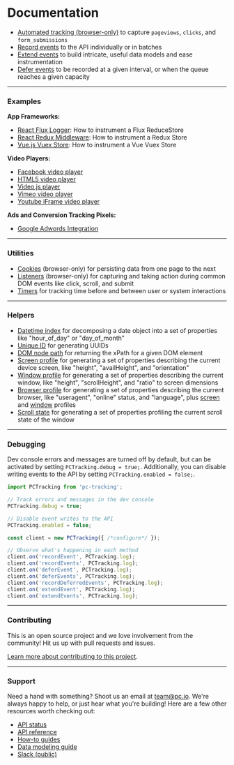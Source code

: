 # Documentation

* [Automated tracking (browser-only)](./auto-tracking.md) to capture `pageviews`, `clicks`, and `form_submissions`
* [Record events](./record-events.md) to the API individually or in batches
* [Extend events](./extend-events.md) to build intricate, useful data models and ease instrumentation
* [Defer events](./defer-events.md) to be recorded at a given interval, or when the queue reaches a given capacity

---

### Examples

**App Frameworks:**

* [React Flux Logger](./examples/react-flux): How to instrument a Flux ReduceStore
* [React Redux Middleware](./examples/react-redux-middleware): How to instrument a Redux Store
* [Vue.js Vuex Store](./examples/vue-vuex): How to instrument a Vue Vuex Store

**Video Players:**

* [Facebook video player](./examples/video/facebook-video)
* [HTML5 video player](./examples/video/html5)
* [Video.js player](./examples/video/video-js)
* [Vimeo video player](./examples/video/vimeo)
* [Youtube iFrame video player](./examples/video/youtube)

**Ads and Conversion Tracking Pixels:**

* [Google Adwords Integration](./examples/adwords)

---

### Utilities

* [Cookies](./cookies.md) (browser-only) for persisting data from one page to the next
* [Listeners](./listeners.md) (browser-only) for capturing and taking action during common DOM events like click, scroll, and submit
* [Timers](./timers.md) for tracking time before and between user or system interactions

---

### Helpers

* [Datetime index](./helpers.md#datetime-index) for decomposing a date object into a set of properties like "hour_of_day" or "day_of_month"
* [Unique ID](./helpers.md#unique-id) for generating UUIDs
* [DOM node path](./helpers.md#dom-node-path) for returning the xPath for a given DOM element
* [Screen profile](./helpers.md#screen-profile) for generating a set of properties describing the current device screen, like "height", "availHeight", and "orientation"
* [Window profile](./helpers.md#window-profile) for generating a set of properties describing the current window, like "height", "scrollHeight", and "ratio" to screen dimensions
* [Browser profile](./helpers.md#browser-profile) for generating a set of properties describing the current browser, like "useragent", "online" status, and "language", plus [screen](./helpers.md#screen-profile) and [window](./helpers.md#window-profile) profiles
* [Scroll state](./helpers/#scroll-state) for generating a set of properties profiling the current scroll state of the window
---

### Debugging

Dev console errors and messages are turned off by default, but can be activated by setting `PCTracking.debug = true;`. Additionally, you can disable writing events to the API by setting `PCTracking.enabled = false;`.

```javascript
import PCTracking from 'pc-tracking';

// Track errors and messages in the dev console
PCTracking.debug = true;

// Disable event writes to the API
PCTracking.enabled = false;

const client = new PCTracking({ /*configure*/ });

// Observe what's happening in each method
client.on('recordEvent', PCTracking.log);
client.on('recordEvents', PCTracking.log);
client.on('deferEvent', PCTracking.log);
client.on('deferEvents', PCTracking.log);
client.on('recordDeferredEvents', PCTracking.log);
client.on('extendEvent', PCTracking.log);
client.on('extendEvents', PCTracking.log);
```

---

### Contributing

This is an open source project and we love involvement from the community! Hit us up with pull requests and issues.

[Learn more about contributing to this project](../CONTRIBUTING.md).

---

### Support

Need a hand with something? Shoot us an email at [team@pc.io](mailto:team@pc.io). We're always happy to help, or just hear what you're building! Here are a few other resources worth checking out:

* [API status](http://status.pc.io/)
* [API reference](https://pc.io/docs/api)
* [How-to guides](https://pc.io/guides)
* [Data modeling guide](https://pc.io/guides/data-modeling-guide/)
* [Slack (public)](http://slack.pc.io/)
